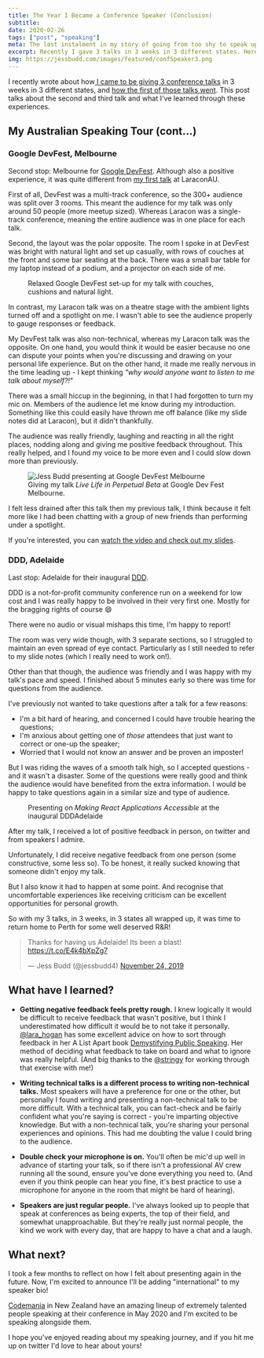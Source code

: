 ```yaml
---
title: The Year I Became a Conference Speaker (Conclusion)
subtitle:
date: 2020-02-26
tags: ["post", "speaking"]
meta: The last instalment in my story of going from too shy to speak up in meetings to a 3 time conference speaker
excerpt: Recently I gave 3 talks in 3 weeks in 3 different states. Here's how my second and third talk went, as well as what I learned a lot about speaking and myself...
img: https://jessbudd.com/images/featured/confSpeaker3.png
---
```


<div class="twitter">
<p class="subtitle">I recently wrote about how<a href="/posts/the-year-i-became-conference-speaker">  I came to be giving 3 conference talks</a> in 3 weeks in 3 different states, and <a href="/posts/the-year-i-became-conference-speaker-2"> how the first of those talks went</a>. This post talks about the second and third talk and what I've learned through these experiences.</p>

<!-- <figure>
<img src="/images/posts/laracon-speaking.jpg" alt="Jess Budd speaking at LaraconAU"/>
<figcaption>At least it <em>looks</em> like I'm not freaking out</figcaption>
</figure> -->

## My Australian Speaking Tour (cont...)

### Google DevFest, Melbourne

<!-- <figure> -->
<!-- <img src="/images/posts/devFestIntro.jpg" alt=""/> -->
<!-- <figcaption>Day 1 of LaraconAU</figcaption> -->
<!-- </figure> -->

Second stop: Melbourne for [Google DevFest](https://www.gdgmelbourne.com/devfest). Although also a positive experience, it was quite different from [my first talk](/posts/the-year-i-became-conference-speaker-2) at LaraconAU.

First of all, DevFest was a multi-track conference, so the 300+ audience was split over 3 rooms. This meant the audience for my talk was only around 50 people (more meetup sized). Whereas Laracon was a single-track conference, meaning the entire audience was in one place for each talk.

Second, the layout was the polar opposite. The room I spoke in at DevFest was bright with natural light and set up casually, with rows of couches at the front and some bar seating at the back. There was a small bar table for my laptop instead of a podium, and a projector on each side of me.

<figure>
<img src="/images/posts/devFestRoom.jpg" alt=""/>
<figcaption>Relaxed Google DevFest set-up for my talk with couches, cushions and natural light.</figcaption>
</figure>

In contrast, my Laracon talk was on a theatre stage with the ambient lights turned off and a spotlight on me. I wasn't able to see the audience properly to gauge responses or feedback.

My DevFest talk was also non-technical, whereas my Laracon talk was the opposite. On one hand, you would think it would be easier because no one can dispute your points when you're discussing and drawing on your personal life experience. But on the other hand, it made me really nervous in the time leading up - I kept thinking _"why would anyone want to listen to me talk about myself?!_"

There was a small hiccup in the beginning, in that I had forgotten to turn my mic on. Members of the audience let me know during my introduction. Something like this could easily have thrown me off balance (like my slide notes did at Laracon), but it didn't thankfully.

The audience was really friendly, laughing and reacting in all the right places, nodding along and giving me positive feedback throughout. This really helped, and I found my voice to be more even and I could slow down more than previously.

<figure>
<img src="/images/posts/devfest4.jpg" alt="Jess Budd presenting at Google DevFest Melbourne"/>
<figcaption>Giving my talk <em>Live Life in Perpetual Beta</em> at Google Dev Fest Melbourne.</figcaption>
</figure>

I felt less drained after this talk then my previous talk, I think because it felt more like I had been chatting with a group of new friends than performing under a spotlight.

If you're interested, you can [watch the video and check out my slides](http://bit.ly/googledevfest19).

### DDD, Adelaide

<!-- <figure> -->
<!-- <img src="/images/posts/laracon-stage.jpg" alt=""/> -->
<!-- <figcaption>Day 1 of LaraconAU</figcaption> -->
<!-- </figure> -->

Last stop: Adelaide for their inaugural [DDD](https://dddadelaide.com).

DDD is a not-for-profit community conference run on a weekend for low cost and I was really happy to be involved in their very first one. Mostly for the bragging rights of course 😄

There were no audio or visual mishaps this time, I'm happy to report!

The room was very wide though, with 3 separate sections, so I struggled to maintain an even spread of eye contact. Particularly as I still needed to refer to my slide notes (which I really need to work on!).

Other than that though, the audience was friendly and I was happy with my talk's pace and speed. I finished about 5 minutes early so there was time for questions from the audience.

I've previously not wanted to take questions after a talk for a few reasons:

- I'm a bit hard of hearing, and concerned I could have trouble hearing the questions;
- I'm anxious about getting one of _those_ attendees that just want to correct or one-up the speaker;
- Worried that I would not know an answer and be proven an imposter!

But I was riding the waves of a smooth talk high, so I accepted questions - and it wasn't a disaster. Some of the questions were really good and think the audience would have benefited from the extra information. I would be happy to take questions again in a similar size and type of audience.

<figure>
<img src="/images/posts/DDD2.jpg" alt=""/>
<figcaption>Presenting on <em>Making React Applications Accessible</em> at the inaugural DDDAdelaide</figcaption>
</figure>

After my talk, I received a lot of positive feedback in person, on twitter and from speakers I admire.

Unfortunately, I did receive negative feedback from one person (some constructive, some less so). To be honest, it really sucked knowing that someone didn't enjoy my talk.

But I also know it had to happen at some point. And recognise that uncomfortable experiences like receiving criticism can be excellent opportunities for personal growth.

So with my 3 talks, in 3 weeks, in 3 states all wrapped up, it was time to return home to Perth for some well deserved R&R!

<blockquote class="twitter-tweet"><p lang="en" dir="ltr">Thanks for having us Adelaide! Its been a blast! <a href="https://t.co/E4k4bXpZg7">https://t.co/E4k4bXpZg7</a></p>&mdash; Jess Budd (@jessbudd4) <a href="https://twitter.com/jessbudd4/status/1198398536972263424?ref_src=twsrc%5Etfw">November 24, 2019</a></blockquote> <script async src="https://platform.twitter.com/widgets.js" charset="utf-8"></script>

## What have I learned?

- **Getting negative feedback feels pretty rough.** I knew logically it would be difficult to receive feedback that wasn't positive, but I think I underestimated how difficult it would be to not take it personally. [@lara_hogan](https://twitter.com/Lara_Hogan) has some excellent advice on how to sort through feedback in her A List Apart book [Demystifying Public Speaking](https://abookapart.com/products/demystifying-public-speaking). Her method of deciding what feedback to take on board and what to ignore was really helpful. (And big thanks to the [@stringy](https://twitter.com/stringy) for working through that exercise with me!)

- **Writing technical talks is a different process to writing non-technical talks.** Most speakers will have a preference for one or the other, but personally I found writing and presenting a non-technical talk to be more difficult. With a technical talk, you can fact-check and be fairly confident what you're saying is correct - you're imparting objective knowledge. But with a non-technical talk, you're sharing your personal experiences and opinions. This had me doubting the value I could bring to the audience.

- **Double check your microphone is on.** You'll often be mic'd up well in advance of starting your talk, so if there isn't a professional AV crew running all the sound, ensure you've done everything you need to. (And even if you think people can hear you fine, it's best practice to use a microphone for anyone in the room that might be hard of hearing).
  
- **Speakers are just regular people.** I've always looked up to people that speak at conferences as being experts, the top of their field, and somewhat unapproachable. But they're really just normal people, the kind we work with every day, that are happy to have a chat and a laugh.

## What next?

I took a few months to reflect on how I felt about presenting again in the future. Now, I'm excited to announce I'll be adding "international" to my speaker bio!

<a href="https://codemania.io/">Codemania</a> in New Zealand have an amazing lineup of extremely talented people speaking at their conference in May 2020 and I'm excited to be speaking alongside them.

I hope you've enjoyed reading about my speaking journey, and if you hit me up on twitter I'd love to hear about yours!

</div>
